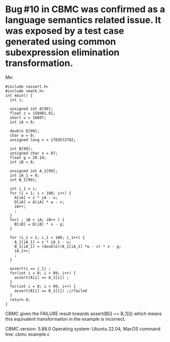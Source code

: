 # Bug #10 in CBMC was confirmed as a language semantics related issue. It was exposed by a test case generated using common subexpression elimination transformation.

Me:

```
#include <assert.h>
#include <math.h>
int main() {
  int i;
  
  unsigned int A[99];
  float z = 158901.81;
  short u = 10607;
  int iA = 0;
  
  double D[99];
  char w = 0;
  unsigned long v = 1703572782;
  
  int B[99];
  unsigned char x = 87;
  float g = 29.14;
  int iB = 0;
  
  unsigned int A_1[99];
  int iA_1 = 0;
  int B_1[99];
  
  int i_1 = i;
  for (i = 1; i < 100; i++) {
  	A[iA] = z * iA - u;
  	D[iA] = A[iA] * w - v;
  	iA++;
    ;
  }
  for( ; iB < iA; iB++ ) {
  	B[iB] = D[iB] * x - g;
  }
  
  for (i_1 = 1; i_1 < 100; i_1++) {
  	A_1[iA_1] = z * iA_1 - u;
  	B_1[iA_1] = (double)(A_1[iA_1] *w - v) * x - g;
  	iA_1++;
    ;
  }

  assert(i == i_1) ;
  for(int i = 0; i < 99; i++) {
  	assert(A[i] == A_1[i]) ;
  }
  for(int i = 0; i < 99; i++) {
  	assert(B[i] == B_1[i]) ;//failed
  }
  return 0;
}
```

CBMC gives the FAILURE result towards assert(B[i] == B_1[i]) which means 
this equivalent transformation in the example is incorrect. 

CBMC version: 5.88.0
Operating system: Ubuntu 22.04, MacOS
command line: cbmc example.c
